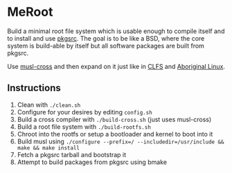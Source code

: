 MeRoot
======

Build a minimal root file system which is usable enough to compile itself and to
install and use [pkgsrc][pkgsrc].  The goal is to be like a BSD, where the core
system is build-able by itself but all software packages are built from pkgsrc.

[pkgsrc]: http://www.pkgsrc.org/

Use [musl-cross][musl-cross] and then expand on it just like in [CLFS][clfs] and
[Aboriginal Linux][aboriginal].

[musl-cross]: https://bitbucket.org/GregorR/musl-cross
[clfs]: http://clfs.org
[aboriginal]: http://landley.net/aboriginal/

## Instructions

1. Clean with `./clean.sh`
2. Configure for your desires by editing `config.sh`
3. Build a cross compiler with `./build-cross.sh` (just uses musl-cross)
4. Build a root file system with `./build-rootfs.sh`
5. Chroot into the rootfs or setup a bootloader and kernel to boot into it
6. Build musl using `./configure --prefix=/ --includedir=/usr/include && make && make install`
7. Fetch a pkgsrc tarball and bootstrap it
8. Attempt to build packages from pkgsrc using bmake
